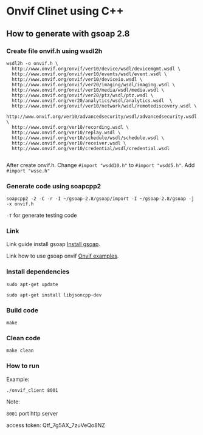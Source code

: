 # Onvif Clinet using C++

## How to generate with gsoap 2.8

### Create file onvif.h using wsdl2h
```
wsdl2h -o onvif.h \
  http://www.onvif.org/onvif/ver10/device/wsdl/devicemgmt.wsdl \
  http://www.onvif.org/onvif/ver10/events/wsdl/event.wsdl \
  http://www.onvif.org/onvif/ver10/deviceio.wsdl \
  http://www.onvif.org/onvif/ver20/imaging/wsdl/imaging.wsdl \
  http://www.onvif.org/onvif/ver10/media/wsdl/media.wsdl \
  http://www.onvif.org/onvif/ver20/ptz/wsdl/ptz.wsdl \
  http://www.onvif.org/ver20/analytics/wsdl/analytics.wsdl  \
  http://www.onvif.org/onvif/ver10/network/wsdl/remotediscovery.wsdl \
  http://www.onvif.org/ver10/advancedsecurity/wsdl/advancedsecurity.wsdl \
  http://www.onvif.org/ver10/recording.wsdl \
  http://www.onvif.org/ver10/replay.wsdl \
  http://www.onvif.org/ver10/schedule/wsdl/schedule.wsdl \
  http://www.onvif.org/ver10/receiver.wsdl \
  http://www.onvif.org/ver10/credential/wsdl/credential.wsdl
  
```
After create onvif.h. Change `#import "wsdd10.h"` to `#import "wsdd5.h"`. Add `#import "wsse.h"`

### Generate code using soapcpp2
```
soapcpp2 -2 -C -r -I ~/gsoap-2.8/gsoap/import -I ~/gsoap-2.8/gsoap -j -x onvif.h
```
`-T` for generate testing code

### Link

Link guide install gsoap [Install gsoap](https://www.genivia.com/downloads.html).

Link how to use gsoap onvif [Onvif examples](https://www.genivia.com/examples/onvif/index.html).

### Install dependencies 
```
sudo apt-get update
```
```
sudo apt-get install libjsoncpp-dev
```

### Build code
```
make
```

### Clean code
```
make clean
```

### How to run
Example:
```
./onvif_client 8001
```
Note:

`8001` port http server

access token: Qtf_7g5AX_7zuVeQo8NZ
